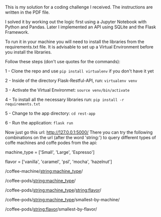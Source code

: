 This is my solution for a coding challenge I received. The instructions are written in the PDF file.

I solved it by working out the logic first using a Jupyter Notebook with Python and Pandas. Later I implemented an API using
SQLite and the Flask Framework.

To run it in your machine you will need to install the libraries from the requirements.txt file.
It is advisable to set up a Virtual Environment before you install the libraries.

Follow these steps (don't use quotes for the commands):

1 - Clone the repo and use `pip install virtualenv` if you don't have it yet

2 - Inside of the directory Flask-Restful-API, run: `virtualenv venv`

3 - Activate the Virtual Environmet: `source venv/bin/activate`

4 - To install all the necessary libraries run: `pip install -r requirements.txt`

5 - Change to the app directory: `cd rest-app` 

6 - Run the application: `flask run`

Now just go this url: http://127.0.0.1:5000/
There you can try the following combinations on the url (after the word 'string:') to query different types of coffe machines and coffe podes from the api:

machine_type = ['Small', 'Large', 'Espresso']

flavor = ['vanilla', 'caramel', 'psl', 'mocha', 'hazelnut']

/coffee-machine/<string:machine_type>/

/coffee-pods/<string:machine_type>/

/coffee-pods/<string:machine_type>/<string:flavor>/

/coffee-pods/<string:machine_type>/smallest-by-machine/

/coffee-pods/<string:flavor>/smallest-by-flavor/

